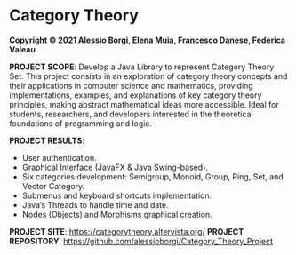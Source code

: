 # Category Theory

**Copyright © 2021 Alessio Borgi, Elena Muia, Francesco Danese, Federica Valeau**

**PROJECT SCOPE**: Develop a Java Library to represent Category Theory Set. This project consists in an exploration of category theory concepts and their applications in computer science and mathematics, providing implementations, examples, and explanations of key category theory principles, making abstract mathematical ideas more accessible. Ideal for students, researchers, and developers interested in the theoretical foundations of programming and logic.
 
**PROJECT RESULTS**:
- User authentication.
- Graphical Interface (JavaFX & Java Swing-based).
- Six categories development: Semigroup, Monoid, Group, Ring, Set, and Vector Category. 
- Submenus and keyboard shortcuts implementation. 
- Java’s Threads to handle time and date.
- Nodes (Objects) and Morphisms graphical creation. 

**PROJECT SITE**: https://categorytheory.altervista.org/
**PROJECT REPOSITORY**: https://github.com/alessioborgi/Category_Theory_Project

